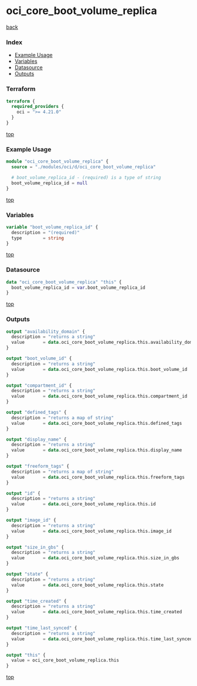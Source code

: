 # oci_core_boot_volume_replica

[back](../oci.md)

### Index

- [Example Usage](#example-usage)
- [Variables](#variables)
- [Datasource](#datasource)
- [Outputs](#outputs)

### Terraform

```terraform
terraform {
  required_providers {
    oci = ">= 4.21.0"
  }
}
```

[top](#index)

### Example Usage

```terraform
module "oci_core_boot_volume_replica" {
  source = "./modules/oci/d/oci_core_boot_volume_replica"

  # boot_volume_replica_id - (required) is a type of string
  boot_volume_replica_id = null
}
```

[top](#index)

### Variables

```terraform
variable "boot_volume_replica_id" {
  description = "(required)"
  type        = string
}
```

[top](#index)

### Datasource

```terraform
data "oci_core_boot_volume_replica" "this" {
  boot_volume_replica_id = var.boot_volume_replica_id
}
```

[top](#index)

### Outputs

```terraform
output "availability_domain" {
  description = "returns a string"
  value       = data.oci_core_boot_volume_replica.this.availability_domain
}

output "boot_volume_id" {
  description = "returns a string"
  value       = data.oci_core_boot_volume_replica.this.boot_volume_id
}

output "compartment_id" {
  description = "returns a string"
  value       = data.oci_core_boot_volume_replica.this.compartment_id
}

output "defined_tags" {
  description = "returns a map of string"
  value       = data.oci_core_boot_volume_replica.this.defined_tags
}

output "display_name" {
  description = "returns a string"
  value       = data.oci_core_boot_volume_replica.this.display_name
}

output "freeform_tags" {
  description = "returns a map of string"
  value       = data.oci_core_boot_volume_replica.this.freeform_tags
}

output "id" {
  description = "returns a string"
  value       = data.oci_core_boot_volume_replica.this.id
}

output "image_id" {
  description = "returns a string"
  value       = data.oci_core_boot_volume_replica.this.image_id
}

output "size_in_gbs" {
  description = "returns a string"
  value       = data.oci_core_boot_volume_replica.this.size_in_gbs
}

output "state" {
  description = "returns a string"
  value       = data.oci_core_boot_volume_replica.this.state
}

output "time_created" {
  description = "returns a string"
  value       = data.oci_core_boot_volume_replica.this.time_created
}

output "time_last_synced" {
  description = "returns a string"
  value       = data.oci_core_boot_volume_replica.this.time_last_synced
}

output "this" {
  value = oci_core_boot_volume_replica.this
}
```

[top](#index)